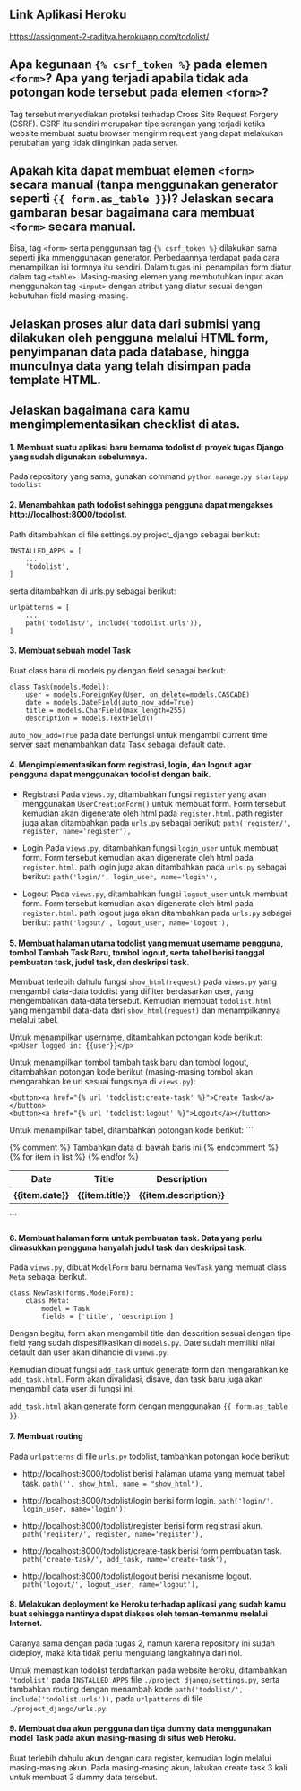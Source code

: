 ## Link Aplikasi Heroku
https://assignment-2-raditya.herokuapp.com/todolist/

## Apa kegunaan ```{% csrf_token %}``` pada elemen ```<form>```? Apa yang terjadi apabila tidak ada potongan kode tersebut pada elemen ```<form>```?
Tag tersebut menyediakan proteksi terhadap Cross Site Request Forgery (CSRF). CSRF itu sendiri merupakan tipe serangan yang terjadi ketika website membuat suatu browser mengirim request yang dapat melakukan perubahan yang tidak diinginkan pada server.  

## Apakah kita dapat membuat elemen ```<form>``` secara manual (tanpa menggunakan generator seperti ```{{ form.as_table }}```)? Jelaskan secara gambaran besar bagaimana cara membuat ```<form>``` secara manual.
Bisa, tag ```<form>``` serta penggunaan tag ```{% csrf_token %}``` dilakukan sama seperti jika mmenggunakan generator. Perbedaannya terdapat pada cara menampilkan isi formnya itu sendiri. Dalam tugas ini, penampilan form diatur dalam tag ```<table>```. Masing-masing elemen yang membutuhkan input akan menggunakan tag ```<input>``` dengan atribut yang diatur sesuai dengan kebutuhan field masing-masing.

## Jelaskan proses alur data dari submisi yang dilakukan oleh pengguna melalui HTML form, penyimpanan data pada database, hingga munculnya data yang telah disimpan pada template HTML.


## Jelaskan bagaimana cara kamu mengimplementasikan checklist di atas.
#### 1. Membuat suatu aplikasi baru bernama todolist di proyek tugas Django yang sudah digunakan sebelumnya.
Pada repository yang sama, gunakan command ```python manage.py startapp todolist```

#### 2. Menambahkan path todolist sehingga pengguna dapat mengakses http://localhost:8000/todolist.
Path ditambahkan di file settings.py project_django sebagai berikut:
``` 
INSTALLED_APPS = [
    ...
    'todolist',
]
```

serta ditambahkan di urls.py sebagai berikut:
```
urlpatterns = [
    ...
    path('todolist/', include('todolist.urls')),
]
```

#### 3. Membuat sebuah model Task
Buat class baru di models.py dengan field sebagai berikut:
```
class Task(models.Model):
    user = models.ForeignKey(User, on_delete=models.CASCADE)
    date = models.DateField(auto_now_add=True)
    title = models.CharField(max_length=255)
    description = models.TextField()
```
```auto_now_add=True``` pada date berfungsi untuk mengambil current time server saat menambahkan data Task sebagai default date.

#### 4. Mengimplementasikan form registrasi, login, dan logout agar pengguna dapat menggunakan todolist dengan baik.
* Registrasi
Pada ```views.py```, ditambahkan fungsi ```register``` yang akan menggunakan ```UserCreationForm()``` untuk membuat form. Form tersebut kemudian akan digenerate oleh html pada ```register.html```. path register juga akan ditambahkan pada ```urls.py``` sebagai berikut:
```path('register/', register, name='register'),```

* Login
Pada ```views.py```, ditambahkan fungsi ```login_user``` untuk membuat form. Form tersebut kemudian akan digenerate oleh html pada ```register.html```. path login juga akan ditambahkan pada ```urls.py``` sebagai berikut:
```path('login/', login_user, name='login'),```


* Logout
Pada ```views.py```, ditambahkan fungsi ```logout_user``` untuk membuat form. Form tersebut kemudian akan digenerate oleh html pada ```register.html```. path logout juga akan ditambahkan pada ```urls.py``` sebagai berikut:
```path('logout/', logout_user, name='logout'),```


#### 5. Membuat halaman utama todolist yang memuat username pengguna, tombol Tambah Task Baru, tombol logout, serta tabel berisi tanggal pembuatan task, judul task, dan deskripsi task.
Membuat terlebih dahulu fungsi ```show_html(request)``` pada ```views.py``` yang mengambil data-data todolist yang difilter berdasarkan user, yang mengembalikan data-data tersebut. Kemudian membuat ```todolist.html``` yang mengambil data-data dari ```show_html(request)``` dan menampilkannya melalui tabel.

Untuk menampilkan username, ditambahkan potongan kode berikut: ```<p>User logged in: {{user}}</p>```

Untuk menampilkan tombol tambah task baru dan tombol logout, ditambahkan potongan kode berikut (masing-masing tombol akan mengarahkan ke url sesuai fungsinya di ```views.py```): 
```
<button><a href="{% url 'todolist:create-task' %}">Create Task</a></button>
<button><a href="{% url 'todolist:logout' %}">Logout</a></button>
```

Untuk menampilkan tabel, ditambahkan potongan kode berikut: ```
<table>
    <tr>
    <th>Date</th>
    <th>Title</th>
    <th>Description</th>
    </tr>
    {% comment %} Tambahkan data di bawah baris ini {% endcomment %}
    {% for item in list %}
    <tr>
        <th>{{item.date}}</th>
        <th>{{item.title}}</th>
        <th>{{item.description}}</th>
    </tr>
    {% endfor %}
</table>
```

#### 6. Membuat halaman form untuk pembuatan task. Data yang perlu dimasukkan pengguna hanyalah judul task dan deskripsi task.
Pada ```views.py```, dibuat ```ModelForm``` baru bernama ```NewTask``` yang memuat class ```Meta``` sebagai berikut.
```
class NewTask(forms.ModelForm):
    class Meta:
        model = Task
        fields = ['title', 'description']
```
Dengan begitu, form akan mengambil title dan descrition sesuai dengan tipe field yang sudah dispesifikasikan di ```models.py```. Date sudah memiliki nilai default dan user akan dihandle di ```views.py```.

Kemudian dibuat fungsi ```add_task``` untuk generate form dan mengarahkan ke ```add_task.html```. Form akan divalidasi, disave, dan task baru juga akan mengambil data user di fungsi ini.

```add_task.html``` akan generate form dengan menggunakan ```{{ form.as_table }}```. 

#### 7. Membuat routing
Pada ```urlpatterns``` di file ```urls.py``` todolist, tambahkan potongan kode berikut:

* http://localhost:8000/todolist berisi halaman utama yang memuat tabel task.
```path('', show_html, name = "show_html"),```
* http://localhost:8000/todolist/login berisi form login.
```path('login/', login_user, name='login'),```

* http://localhost:8000/todolist/register berisi form registrasi akun.
```path('register/', register, name='register'),```

* http://localhost:8000/todolist/create-task berisi form pembuatan task.
```path('create-task/', add_task, name='create-task'),```

* http://localhost:8000/todolist/logout berisi mekanisme logout.
```path('logout/', logout_user, name='logout'),```

#### 8. Melakukan deployment ke Heroku terhadap aplikasi yang sudah kamu buat sehingga nantinya dapat diakses oleh teman-temanmu melalui Internet.
Caranya sama dengan pada tugas 2, namun karena repository ini sudah dideploy, maka kita tidak perlu mengulang langkahnya dari nol.

Untuk memastikan todolist terdaftarkan pada website heroku, ditambahkan ```'todolist'``` pada ```INSTALLED_APPS``` file ```./project_django/settings.py```, serta tambahkan routing dengan menambah kode ```path('todolist/', include('todolist.urls')),``` pada ```urlpatterns``` di file ```./project_django/urls.py```.

#### 9. Membuat dua akun pengguna dan tiga dummy data menggunakan model Task pada akun masing-masing di situs web Heroku.
Buat terlebih dahulu akun dengan cara register, kemudian login melalui masing-masing akun. Pada masing-masing akun, lakukan create task 3 kali untuk membuat 3 dummy data tersebut.